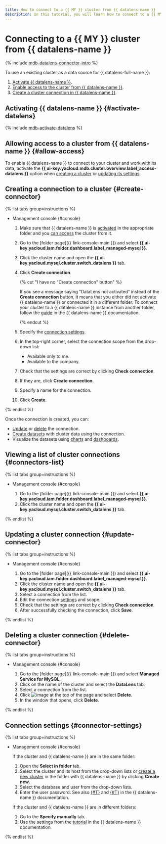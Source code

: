 ```yaml
---
title: How to connect to a {{ MY }} cluster from {{ datalens-name }}
description: In this tutorial, you will learn how to connect to a {{ MY }} cluster from {{ datalens-name }}.
---
```


# Connecting to a {{ MY }} cluster from {{ datalens-name }}

{% include [mdb-datalens-connector-intro](../../_includes/mdb/datalens-connector-intro.md) %}

To use an existing cluster as a data source for {{ datalens-full-name }}:
1. [Activate {{ datalens-name }}](#activate-datalens).
1. [Enable access to the cluster from {{ datalens-name }}](#allow-access).
1. [Create a cluster connection in {{ datalens-name }}](#create-connector).

## Activating {{ datalens-name }} {#activate-datalens}

{% include [mdb-activate-datalens](../../_includes/mdb/datalens-activate.md) %}

## Allowing access to a cluster from {{ datalens-name }} {#allow-access}

To enable {{ datalens-name }} to connect to your cluster and work with its data, activate the **{{ ui-key.yacloud.mdb.cluster.overview.label_access-datalens }}** option when [creating a cluster](cluster-create.md) or [updating its settings](update.md#change-additional-settings).

## Creating a connection to a cluster {#create-connector}

{% list tabs group=instructions %}

- Management console {#console}

  1. Make sure that {{ datalens-name }} is [activated](#activate-datalens) in the appropriate folder and you [can access](#allow-access) the cluster from it.
  1. Go to the [folder page]({{ link-console-main }}) and select **{{ ui-key.yacloud.iam.folder.dashboard.label_managed-mysql }}**.
  1. Click the cluster name and open the **{{ ui-key.yacloud.mysql.cluster.switch_datalens }}** tab.
  1. Click **Create connection**.

     {% cut "I have no "Create connection" button" %}

     If you see a message saying "DataLens not activated" instead of the **Create connection** button, it means that you either did not activate {{ datalens-name }} or connected it in a different folder. To connect your cluster to a {{ datalens-name }} instance from another folder, follow the [guide](../../datalens/operations/connection/create-mysql.md) in the {{ datalens-name }} documentation.

     {% endcut %}

  1. Specify the [connection settings](#connector-settings).
  1. In the top-right corner, select the connection scope from the drop-down list:
     * Available only to me.
     * Available to the company.
  1. Check that the settings are correct by clicking **Check connection**.
  1. If they are, click **Create connection**.
  1. Specify a name for the connection.
  1. Click **Create**.

{% endlist %}

Once the connection is created, you can:
* [Update](#update-connector) or [delete](#delete-connector) the connection.
* [Create datasets](../../datalens/dataset/index.md) with cluster data using the connection.
* Visualize the datasets using [charts](../../datalens/concepts/chart/index.md) and [dashboards](../../datalens/concepts/dashboard.md).

## Viewing a list of cluster connections {#connectors-list}

{% list tabs group=instructions %}

- Management console {#console}

  1. Go to the [folder page]({{ link-console-main }}) and select **{{ ui-key.yacloud.iam.folder.dashboard.label_managed-mysql }}**.
  1. Click the cluster name and open the **{{ ui-key.yacloud.mysql.cluster.switch_datalens }}** tab.

{% endlist %}

## Updating a cluster connection {#update-connector}

{% list tabs group=instructions %}

- Management console {#console}

  1. Go to the [folder page]({{ link-console-main }}) and select **{{ ui-key.yacloud.iam.folder.dashboard.label_managed-mysql }}**.
  1. Click the cluster name and open the **{{ ui-key.yacloud.mysql.cluster.switch_datalens }}** tab.
  1. Select a connection from the list.
  1. Edit the connection [settings](#connector-settings) and scope.
  1. Check that the settings are correct by clicking **Check connection**.
  1. After successfully checking the connection, click **Save**.

{% endlist %}

## Deleting a cluster connection {#delete-connector}

{% list tabs group=instructions %}

- Management console {#console}

  1. Go to the [folder page]({{ link-console-main }}) and select **Managed Service for MySQL**.
  1. Click on the name of the cluster and select the **DataLens** tab.
  1. Select a connection from the list.
  1. Click ![image](../../_assets/console-icons/ellipsis.svg) at the top of the page and select **Delete**.
  1. In the window that opens, click **Delete**.

{% endlist %}

## Connection settings {#connector-settings}

{% list tabs group=instructions %}

- Management console {#console}

  If the cluster and {{ datalens-name }} are in the same folder:
  1. Open the **Select in folder** tab.
  1. Select the cluster and its host from the drop-down lists or [create a new cluster](cluster-create.md) in the folder with {{ datalens-name }} by clicking **Create new**.
  1. Select the database and user from the drop-down lists.
  1. Enter the user password. See also [{#T}](../../datalens/operations/connection/create-mysql.md) and [{#T}](../../datalens/dataset/create-dataset.md#access) in the {{ datalens-name }} documentation.

  If the cluster and {{ datalens-name }} are in different folders:
  1. Go to the **Specify manually** tab.
  1. Use the settings from the [tutorial](../../datalens/operations/connection/create-mysql.md) in the {{ datalens-name }} documentation.

{% endlist %}